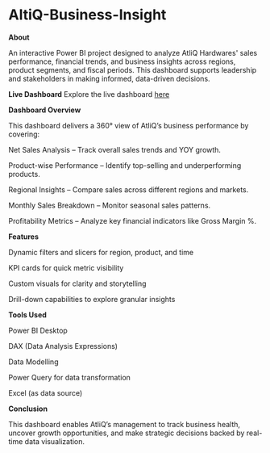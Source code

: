 # AltiQ-Business-Insight

**About**

An interactive Power BI project designed to analyze AtliQ Hardwares' sales performance, financial trends, and business insights across regions, product segments, and fiscal periods. This dashboard supports leadership and stakeholders in making informed, data-driven decisions.

**Live Dashboard**
Explore the live dashboard [here](https://app.powerbi.com/view?r=eyJrIjoiNDkwY2YxZWQtNzg4YS00Yzg5LTljZjYtODMxNGU0OTczODZjIiwidCI6ImM2ZTU0OWIzLTVmNDUtNDAzMi1hYWU5LWQ0MjQ0ZGM1YjJjNCJ9&pageName=ReportSection0e765c0061580b067c73) 

**Dashboard Overview**

This dashboard delivers a 360° view of AtliQ’s business performance by covering:

Net Sales Analysis – Track overall sales trends and YOY growth.

Product-wise Performance – Identify top-selling and underperforming products.

Regional Insights – Compare sales across different regions and markets.

Monthly Sales Breakdown – Monitor seasonal sales patterns.

Profitability Metrics – Analyze key financial indicators like Gross Margin %.

**Features**

Dynamic filters and slicers for region, product, and time

KPI cards for quick metric visibility

Custom visuals for clarity and storytelling

Drill-down capabilities to explore granular insights

**Tools Used**

Power BI Desktop

DAX (Data Analysis Expressions)

Data Modelling

Power Query for data transformation

Excel (as data source)

**Conclusion**

This dashboard enables AtliQ’s management to track business health, uncover growth opportunities, and make strategic decisions backed by real-time data visualization.
